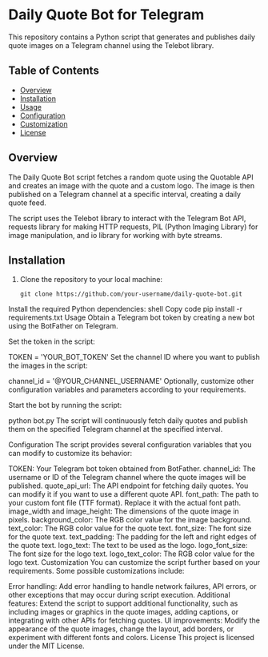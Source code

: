 # Daily Quote Bot for Telegram

This repository contains a Python script that generates and publishes daily quote images on a Telegram channel using the Telebot library.

## Table of Contents
- [Overview](#overview)
- [Installation](#installation)
- [Usage](#usage)
- [Configuration](#configuration)
- [Customization](#customization)
- [License](#license)

## Overview
The Daily Quote Bot script fetches a random quote using the Quotable API and creates an image with the quote and a custom logo. The image is then published on a Telegram channel at a specific interval, creating a daily quote feed.

The script uses the Telebot library to interact with the Telegram Bot API, requests library for making HTTP requests, PIL (Python Imaging Library) for image manipulation, and io library for working with byte streams.

## Installation
1. Clone the repository to your local machine:
   ```shell
   git clone https://github.com/your-username/daily-quote-bot.git
Install the required Python dependencies:
shell
Copy code
pip install -r requirements.txt
Usage
Obtain a Telegram bot token by creating a new bot using the BotFather on Telegram.

Set the token in the script:

TOKEN = 'YOUR_BOT_TOKEN'
Set the channel ID where you want to publish the images in the script:

channel_id = '@YOUR_CHANNEL_USERNAME'
Optionally, customize other configuration variables and parameters according to your requirements.

Start the bot by running the script:

python bot.py
The script will continuously fetch daily quotes and publish them on the specified Telegram channel at the specified interval.

Configuration
The script provides several configuration variables that you can modify to customize its behavior:

TOKEN: Your Telegram bot token obtained from BotFather.
channel_id: The username or ID of the Telegram channel where the quote images will be published.
quote_api_url: The API endpoint for fetching daily quotes. You can modify it if you want to use a different quote API.
font_path: The path to your custom font file (TTF format). Replace it with the actual font path.
image_width and image_height: The dimensions of the quote image in pixels.
background_color: The RGB color value for the image background.
text_color: The RGB color value for the quote text.
font_size: The font size for the quote text.
text_padding: The padding for the left and right edges of the quote text.
logo_text: The text to be used as the logo.
logo_font_size: The font size for the logo text.
logo_text_color: The RGB color value for the logo text.
Customization
You can customize the script further based on your requirements. Some possible customizations include:

Error handling: Add error handling to handle network failures, API errors, or other exceptions that may occur during script execution.
Additional features: Extend the script to support additional functionality, such as including images or graphics in the quote images, adding captions, or integrating with other APIs for fetching quotes.
UI improvements: Modify the appearance of the quote images, change the layout, add borders, or experiment with different fonts and colors.
License
This project is licensed under the MIT License.
